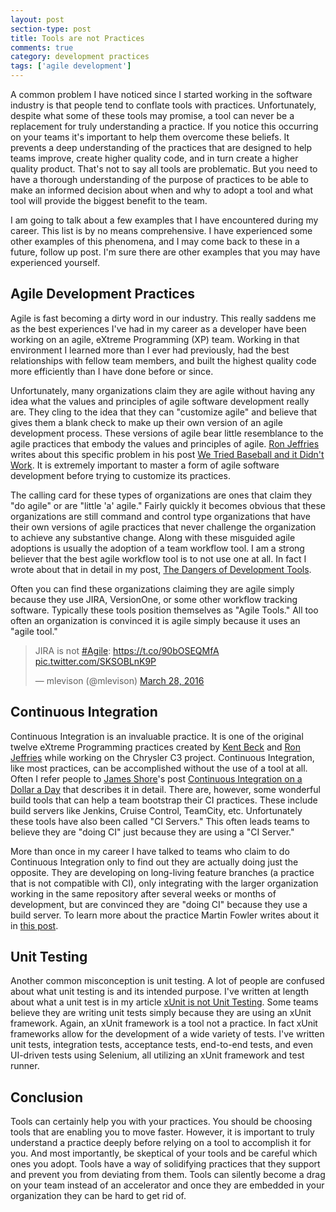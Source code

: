 ```yaml
---
layout: post
section-type: post
title: Tools are not Practices 
comments: true
category: development practices 
tags: ['agile development']
---
```


A common problem I have noticed since I started working in the software industry is that people tend to conflate tools with practices. Unfortunately, despite what some of these tools may promise, a tool can never be a replacement for truly understanding a practice. If you notice this occurring on your teams it's important to help them overcome these beliefs. It prevents a deep understanding of the practices that are designed to help teams improve, create higher quality code, and in turn create a higher quality product. That's not to say all tools are problematic. But you need to have a thorough understanding of the purpose of practices to be able to make an informed decision about when and why to adopt a tool and what tool will provide the biggest benefit to the team.

I am going to talk about a few examples that I have encountered during my career. This list is by no means comprehensive. I have experienced some other examples of this phenomena, and I may come back to these in a future, follow up post. I'm sure there are other examples that you may have experienced yourself. 

## Agile Development Practices

Agile is fast becoming a dirty word in our industry. This really saddens me as the best experiences I've had in my career as a developer have been working on an agile, eXtreme Programming (XP) team. Working in that environment I learned more than I ever had previously, had the best relationships with fellow team members, and built the highest quality code more efficiently than I have done before or since.

Unfortunately, many organizations claim they are agile without having any idea what the values and principles of agile software development really are. They cling to the idea that they can "customize agile" and believe that gives them a blank check to make up their own version of an agile development process.
These versions of agile bear little resemblance to the agile practices that embody the values and principles of agile. [Ron Jeffries](http://ronjeffries.com/) writes about this specific problem in his post [We Tried Baseball and it Didn't Work](http://ronjeffries.com/xprog/articles/jatbaseball/). It is extremely important to master a form of agile software development before trying to customize its practices.

The calling card for these types of organizations are ones that claim they "do agile" or are "little 'a' agile." Fairly quickly it becomes obvious that these organizations are still command and control type organizations that have their own versions of agile practices that never challenge the organization to achieve any substantive change. Along with these misguided agile adoptions is usually the adoption of a team workflow tool. I am a strong believer that the best agile workflow tool is to not use one at all. In fact I wrote about that in detail in my post, [The Dangers of Development Tools](http://anthonysciamanna.com/2015/02/21/the-dangers-of-development-tools.html). 

Often you can find these organizations claiming they are agile simply because they use JIRA, VersionOne, or some other workflow tracking software. Typically these tools position themselves as "Agile Tools." All too often an organization is convinced it is agile simply because it uses an "agile tool."

<blockquote class="twitter-tweet" data-lang="en"><p lang="en" dir="ltr">JIRA is not <a href="https://twitter.com/hashtag/Agile?src=hash">#Agile</a>: <a href="https://t.co/90bOSEQMfA">https://t.co/90bOSEQMfA</a> <a href="https://t.co/SKSOBLnK9P">pic.twitter.com/SKSOBLnK9P</a></p>&mdash; mlevison (@mlevison) <a href="https://twitter.com/mlevison/status/714485738641993728">March 28, 2016</a></blockquote>
<script async src="//platform.twitter.com/widgets.js" charset="utf-8"></script>

## Continuous Integration

Continuous Integration is an invaluable practice. It is one of the original twelve eXtreme Programming practices created by [Kent Beck](https://twitter.com/KentBeck "Kent Beck's Twitter account") and [Ron Jeffries](http://ronjeffries.com/) while working on the Chrysler C3 project. Continuous Integration, like most practices, can be accomplished without the use of a tool at all. Often I refer people to [James Shore](http://www.jamesshore.com/)'s post [Continuous Integration on a Dollar a Day](http://www.jamesshore.com/Blog/Continuous-Integration-on-a-Dollar-a-Day.html) that describes it in detail. There are, however, some wonderful build tools that can help a team bootstrap their CI practices. These include build servers like Jenkins, Cruise Control, TeamCity, etc. Unfortunately these tools have also been called "CI Servers." This often leads teams to believe they are "doing CI" just because they are using a "CI Server."

More than once in my career I have talked to teams who claim to do Continuous Integration only to find out they are actually doing just the opposite. They are developing on long-living feature branches (a practice that is not compatible with CI), only integrating with the larger organization working in the same repository after several weeks or months of development, but are convinced they are "doing CI" because they use a build server. To learn more about the practice Martin Fowler writes about it in [this post](http://martinfowler.com/articles/continuousIntegration.html).

## Unit Testing

Another common misconception is unit testing. A lot of people are confused about what unit testing is and its intended purpose. I've written at length about what a unit test is in my article [xUnit is not Unit Testing](http://anthonysciamanna.com/2014/12/06/xunit-is-not-unit-testing.html). Some teams believe they are writing unit tests simply because they are using an xUnit framework. Again, an xUnit framework is a tool not a practice. In fact xUnit frameworks allow for the development of a wide variety of tests. I've written unit tests, integration tests, acceptance tests, end-to-end tests, and even UI-driven tests using Selenium, all utilizing an xUnit framework and test runner.

## Conclusion

Tools can certainly help you with your practices. You should be choosing tools that are enabling you to move faster. However, it is important to truly understand a practice deeply before relying on a tool to accomplish it for you. And most importantly, be skeptical of your tools and be careful which ones you adopt. Tools have a way of solidifying practices that they support and prevent you from deviating from them. Tools can silently become a drag on your team instead of an accelerator and once they are embedded in your organization they can be hard to get rid of.

